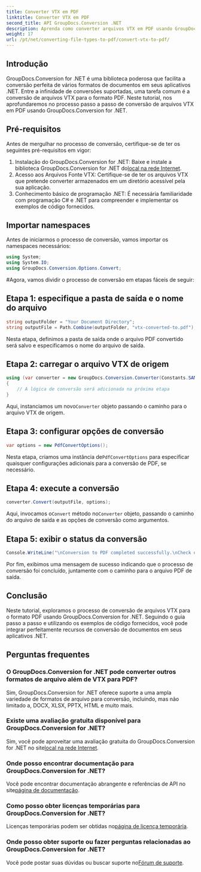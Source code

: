```yaml
---
title: Converter VTX em PDF
linktitle: Converter VTX em PDF
second_title: API GroupDocs.Conversion .NET
description: Aprenda como converter arquivos VTX em PDF usando GroupDocs.Conversion for .NET. Guia passo a passo com exemplos de código para integração perfeita.
weight: 17
url: /pt/net/converting-file-types-to-pdf/convert-vtx-to-pdf/
---
```

## Introdução
GroupDocs.Conversion for .NET é uma biblioteca poderosa que facilita a conversão perfeita de vários formatos de documentos em seus aplicativos .NET. Entre a infinidade de conversões suportadas, uma tarefa comum é a conversão de arquivos VTX para o formato PDF. Neste tutorial, nos aprofundaremos no processo passo a passo de conversão de arquivos VTX em PDF usando GroupDocs.Conversion for .NET.
## Pré-requisitos
Antes de mergulhar no processo de conversão, certifique-se de ter os seguintes pré-requisitos em vigor:
1.  Instalação do GroupDocs.Conversion for .NET: Baixe e instale a biblioteca GroupDocs.Conversion for .NET do[local na rede Internet](https://releases.groupdocs.com/conversion/net/).
2. Acesso aos Arquivos Fonte VTX: Certifique-se de ter os arquivos VTX que pretende converter armazenados em um diretório acessível pela sua aplicação.
3. Conhecimento básico de programação .NET: É necessária familiaridade com programação C# e .NET para compreender e implementar os exemplos de código fornecidos.

## Importar namespaces
Antes de iniciarmos o processo de conversão, vamos importar os namespaces necessários:
```csharp
using System;
using System.IO;
using GroupDocs.Conversion.Options.Convert;
```
#Agora, vamos dividir o processo de conversão em etapas fáceis de seguir:
## Etapa 1: especifique a pasta de saída e o nome do arquivo
```csharp
string outputFolder = "Your Document Directory";
string outputFile = Path.Combine(outputFolder, "vtx-converted-to.pdf");
```
Nesta etapa, definimos a pasta de saída onde o arquivo PDF convertido será salvo e especificamos o nome do arquivo de saída.
## Etapa 2: carregar o arquivo VTX de origem
```csharp
using (var converter = new GroupDocs.Conversion.Converter(Constants.SAMPLE_VTX))
{
    // A lógica de conversão será adicionada na próxima etapa
}
```
 Aqui, instanciamos um novo`Converter` objeto passando o caminho para o arquivo VTX de origem.
## Etapa 3: configurar opções de conversão
```csharp
var options = new PdfConvertOptions();
```
 Nesta etapa, criamos uma instância de`PdfConvertOptions` para especificar quaisquer configurações adicionais para a conversão de PDF, se necessário.
## Etapa 4: execute a conversão
```csharp
converter.Convert(outputFile, options);
```
 Aqui, invocamos o`Convert` método no`Converter` objeto, passando o caminho do arquivo de saída e as opções de conversão como argumentos.
## Etapa 5: exibir o status da conversão
```csharp
Console.WriteLine("\nConversion to PDF completed successfully.\nCheck output in {0}", outputFolder);
```
Por fim, exibimos uma mensagem de sucesso indicando que o processo de conversão foi concluído, juntamente com o caminho para o arquivo PDF de saída.

## Conclusão
Neste tutorial, exploramos o processo de conversão de arquivos VTX para o formato PDF usando GroupDocs.Conversion for .NET. Seguindo o guia passo a passo e utilizando os exemplos de código fornecidos, você pode integrar perfeitamente recursos de conversão de documentos em seus aplicativos .NET.
## Perguntas frequentes
### O GroupDocs.Conversion for .NET pode converter outros formatos de arquivo além de VTX para PDF?
Sim, GroupDocs.Conversion for .NET oferece suporte a uma ampla variedade de formatos de arquivo para conversão, incluindo, mas não limitado a, DOCX, XLSX, PPTX, HTML e muito mais.
### Existe uma avaliação gratuita disponível para GroupDocs.Conversion for .NET?
 Sim, você pode aproveitar uma avaliação gratuita do GroupDocs.Conversion for .NET no site[local na rede Internet](https://releases.groupdocs.com/).
### Onde posso encontrar documentação para GroupDocs.Conversion for .NET?
 Você pode encontrar documentação abrangente e referências de API no site[página de documentação](https://tutorials.groupdocs.com/conversion/net/).
### Como posso obter licenças temporárias para GroupDocs.Conversion for .NET?
 Licenças temporárias podem ser obtidas no[página de licença temporária](https://purchase.groupdocs.com/temporary-license/).
### Onde posso obter suporte ou fazer perguntas relacionadas ao GroupDocs.Conversion for .NET?
Você pode postar suas dúvidas ou buscar suporte no[Fórum de suporte](https://forum.groupdocs.com/c/conversion/11).